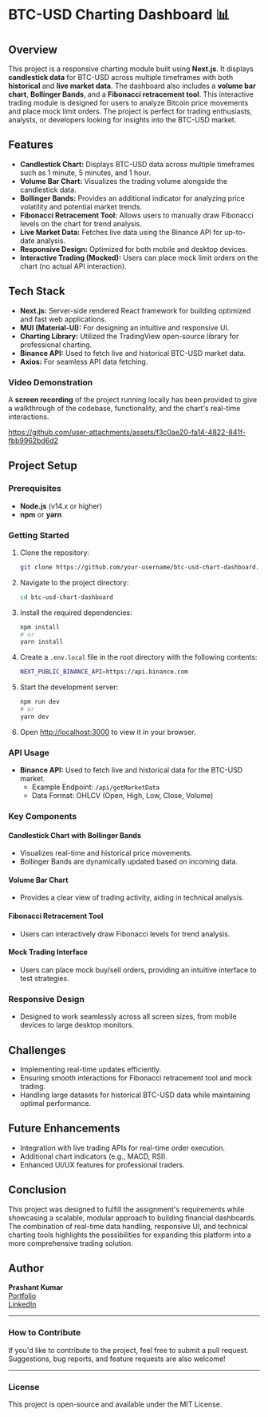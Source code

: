 # BTC-USD Charting Dashboard 📊

## Overview

This project is a responsive charting module built using **Next.js**. It displays **candlestick data** for BTC-USD across multiple timeframes with both **historical** and **live market data**. The dashboard also includes a **volume bar chart**, **Bollinger Bands**, and a **Fibonacci retracement tool**. This interactive trading module is designed for users to analyze Bitcoin price movements and place mock limit orders. The project is perfect for trading enthusiasts, analysts, or developers looking for insights into the BTC-USD market.

## Features

- **Candlestick Chart:** Displays BTC-USD data across multiple timeframes such as 1 minute, 5 minutes, and 1 hour.
- **Volume Bar Chart:** Visualizes the trading volume alongside the candlestick data.
- **Bollinger Bands:** Provides an additional indicator for analyzing price volatility and potential market trends.
- **Fibonacci Retracement Tool:** Allows users to manually draw Fibonacci levels on the chart for trend analysis.
- **Live Market Data:** Fetches live data using the Binance API for up-to-date analysis.
- **Responsive Design:** Optimized for both mobile and desktop devices.
- **Interactive Trading (Mocked):** Users can place mock limit orders on the chart (no actual API interaction).
  
## Tech Stack

- **Next.js:** Server-side rendered React framework for building optimized and fast web applications.
- **MUI (Material-UI):** For designing an intuitive and responsive UI.
- **Charting Library:** Utilized the TradingView open-source library for professional charting.
- **Binance API:** Used to fetch live and historical BTC-USD market data.
- **Axios:** For seamless API data fetching.

### Video Demonstration
A **screen recording** of the project running locally has been provided to give a walkthrough of the codebase, functionality, and the chart's real-time interactions.

https://github.com/user-attachments/assets/f3c0ae20-fa14-4822-841f-fbb9962bd6d2


## Project Setup

### Prerequisites

- **Node.js** (v14.x or higher)
- **npm** or **yarn**

### Getting Started

1. Clone the repository:
   ```bash
   git clone https://github.com/your-username/btc-usd-chart-dashboard.git
   ```

2. Navigate to the project directory:
   ```bash
   cd btc-usd-chart-dashboard
   ```

3. Install the required dependencies:
   ```bash
   npm install
   # or
   yarn install
   ```

4. Create a `.env.local` file in the root directory with the following contents:
   ```bash
   NEXT_PUBLIC_BINANCE_API=https://api.binance.com
   ```

5. Start the development server:
   ```bash
   npm run dev
   # or
   yarn dev
   ```

6. Open [http://localhost:3000](http://localhost:3000) to view it in your browser.


### API Usage

- **Binance API:** Used to fetch live and historical data for the BTC-USD market.
  - Example Endpoint: `/api/getMarketData`
  - Data Format: OHLCV (Open, High, Low, Close, Volume)

### Key Components

#### Candlestick Chart with Bollinger Bands
- Visualizes real-time and historical price movements.
- Bollinger Bands are dynamically updated based on incoming data.
  
#### Volume Bar Chart
- Provides a clear view of trading activity, aiding in technical analysis.

#### Fibonacci Retracement Tool
- Users can interactively draw Fibonacci levels for trend analysis.

#### Mock Trading Interface
- Users can place mock buy/sell orders, providing an intuitive interface to test strategies.

### Responsive Design
- Designed to work seamlessly across all screen sizes, from mobile devices to large desktop monitors.

## Challenges

- Implementing real-time updates efficiently.
- Ensuring smooth interactions for Fibonacci retracement tool and mock trading.
- Handling large datasets for historical BTC-USD data while maintaining optimal performance.

## Future Enhancements

- Integration with live trading APIs for real-time order execution.
- Additional chart indicators (e.g., MACD, RSI).
- Enhanced UI/UX features for professional traders.

## Conclusion

This project was designed to fulfill the assignment's requirements while showcasing a scalable, modular approach to building financial dashboards. The combination of real-time data handling, responsive UI, and technical charting tools highlights the possibilities for expanding this platform into a more comprehensive trading solution.

## Author

**Prashant Kumar**  
[Portfolio](https://prashantkumar60099.netlify.app/)  
[LinkedIn](https://www.linkedin.com/in/prashant-kumar60099)

---

### How to Contribute
If you'd like to contribute to the project, feel free to submit a pull request. Suggestions, bug reports, and feature requests are also welcome!

---

### License
This project is open-source and available under the MIT License.

